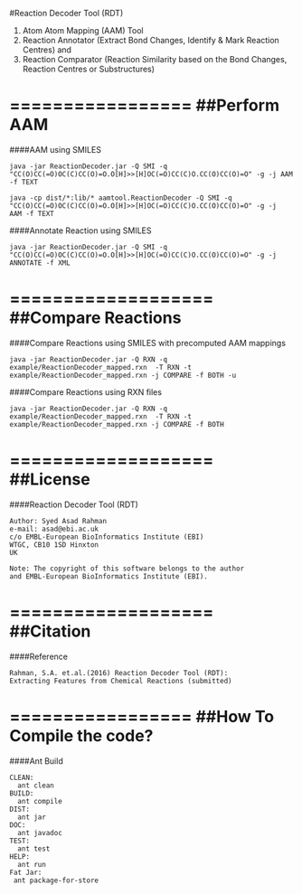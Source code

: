 #Reaction Decoder Tool (RDT)
1. Atom Atom Mapping (AAM) Tool
2. Reaction Annotator (Extract Bond Changes, Identify & Mark Reaction Centres) and 
3. Reaction Comparator (Reaction Similarity based on the Bond Changes, Reaction Centres or Substructures)

=================
##Perform AAM
=================
####AAM using SMILES
  
  ```
  java -jar ReactionDecoder.jar -Q SMI -q "CC(O)CC(=O)OC(C)CC(O)=O.O[H]>>[H]OC(=O)CC(C)O.CC(O)CC(O)=O" -g -j AAM -f TEXT
  ```

  ```
  java -cp dist/*:lib/* aamtool.ReactionDecoder -Q SMI -q "CC(O)CC(=O)OC(C)CC(O)=O.O[H]>>[H]OC(=O)CC(C)O.CC(O)CC(O)=O" -g -j  AAM -f TEXT
  ```

####Annotate Reaction using SMILES
  
  ```
  java -jar ReactionDecoder.jar -Q SMI -q "CC(O)CC(=O)OC(C)CC(O)=O.O[H]>>[H]OC(=O)CC(C)O.CC(O)CC(O)=O" -g -j ANNOTATE -f XML
  ```

===================
##Compare Reactions
===================

####Compare Reactions using SMILES with precomputed AAM mappings
  
  ```
  java -jar ReactionDecoder.jar -Q RXN -q example/ReactionDecoder_mapped.rxn  -T RXN -t example/ReactionDecoder_mapped.rxn -j COMPARE -f BOTH -u
  ```


####Compare Reactions using RXN files
  
  ```
  java -jar ReactionDecoder.jar -Q RXN -q example/ReactionDecoder_mapped.rxn  -T RXN -t example/ReactionDecoder_mapped.rxn -j COMPARE -f BOTH
  ```

===================
##License
===================

####Reaction Decoder Tool (RDT)
```
Author: Syed Asad Rahman
e-mail: asad@ebi.ac.uk
c/o EMBL-European BioInformatics Institute (EBI)
WTGC, CB10 1SD Hinxton
UK

Note: The copyright of this software belongs to the author
and EMBL-European BioInformatics Institute (EBI).
```

===================
##Citation
===================

####Reference
```
Rahman, S.A. et.al.(2016) Reaction Decoder Tool (RDT): 
Extracting Features from Chemical Reactions (submitted)
```

=================
##How To Compile the code?
=================
####Ant Build

```
CLEAN:
  ant clean
BUILD:
  ant compile
DIST:
  ant jar
DOC:
  ant javadoc
TEST:
  ant test
HELP:
  ant run
Fat Jar:
 ant package-for-store
```

